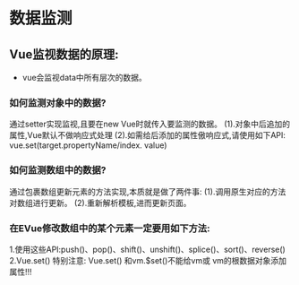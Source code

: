 # 数据监测

## Vue监视数据的原理:

+   vue会监视data中所有层次的数据。

### 如何监测对象中的数据?
通过setter实现监视,且要在new Vue时就传入要监测的数据。
(1).对象中后追加的属性,Vue默认不做响应式处理
(2).如需给后添加的属性傲响应式,请使用如下API:
	vue.set(target.propertyName/index. value)

###  如何监测数组中的数据?

通过包裹数组更新元素的方法实现,本质就是做了两件事:
(1).调用原生对应的方法对数组进行更新。
(2).重新解析模板,进而更新页面。

### 在EVue修改数组中的某个元素一定要用如下方法:

1.使用这些API:push()、pop()、shift()、unshift()、splice()、sort()、reverse()
2.Vue.set()
特别注意: Vue.set() 和vm.$set()不能给vm或 vm的根数据对象添加属性!!!